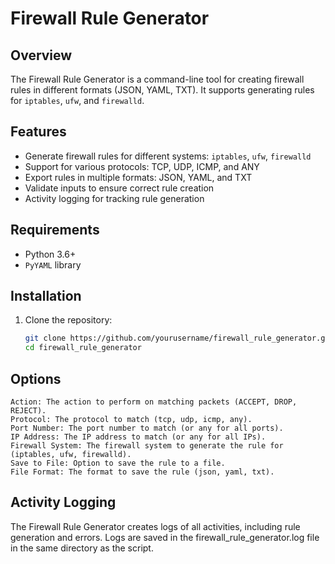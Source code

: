 # Firewall Rule Generator

## Overview

The Firewall Rule Generator is a command-line tool for creating firewall rules in different formats (JSON, YAML, TXT). It supports generating rules for `iptables`, `ufw`, and `firewalld`.

## Features

- Generate firewall rules for different systems: `iptables`, `ufw`, `firewalld`
- Support for various protocols: TCP, UDP, ICMP, and ANY
- Export rules in multiple formats: JSON, YAML, and TXT
- Validate inputs to ensure correct rule creation
- Activity logging for tracking rule generation

## Requirements

- Python 3.6+
- `PyYAML` library

## Installation

1. Clone the repository:

   ```sh
   git clone https://github.com/yourusername/firewall_rule_generator.git
   cd firewall_rule_generator

## Options

    Action: The action to perform on matching packets (ACCEPT, DROP, REJECT).
    Protocol: The protocol to match (tcp, udp, icmp, any).
    Port Number: The port number to match (or any for all ports).
    IP Address: The IP address to match (or any for all IPs).
    Firewall System: The firewall system to generate the rule for (iptables, ufw, firewalld).
    Save to File: Option to save the rule to a file.
    File Format: The format to save the rule (json, yaml, txt).

## Activity Logging

The Firewall Rule Generator creates logs of all activities, including rule generation and errors. Logs are saved in the firewall_rule_generator.log file in the same directory as the script.